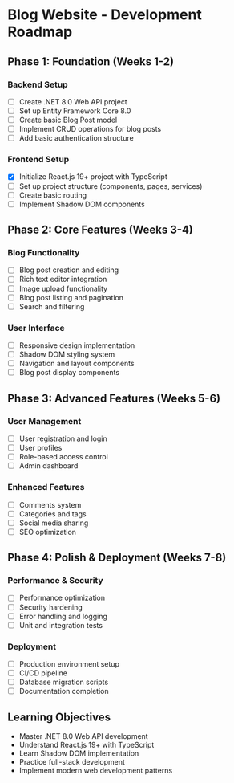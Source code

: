 # Blog Website - Development Roadmap

## Phase 1: Foundation (Weeks 1-2)
### Backend Setup
- [ ] Create .NET 8.0 Web API project
- [ ] Set up Entity Framework Core 8.0
- [ ] Create basic Blog Post model
- [ ] Implement CRUD operations for blog posts
- [ ] Add basic authentication structure

### Frontend Setup
- [x] Initialize React.js 19+ project with TypeScript
- [ ] Set up project structure (components, pages, services)
- [ ] Create basic routing
- [ ] Implement Shadow DOM components

## Phase 2: Core Features (Weeks 3-4)
### Blog Functionality
- [ ] Blog post creation and editing
- [ ] Rich text editor integration
- [ ] Image upload functionality
- [ ] Blog post listing and pagination
- [ ] Search and filtering

### User Interface
- [ ] Responsive design implementation
- [ ] Shadow DOM styling system
- [ ] Navigation and layout components
- [ ] Blog post display components

## Phase 3: Advanced Features (Weeks 5-6)
### User Management
- [ ] User registration and login
- [ ] User profiles
- [ ] Role-based access control
- [ ] Admin dashboard

### Enhanced Features
- [ ] Comments system
- [ ] Categories and tags
- [ ] Social media sharing
- [ ] SEO optimization

## Phase 4: Polish & Deployment (Weeks 7-8)
### Performance & Security
- [ ] Performance optimization
- [ ] Security hardening
- [ ] Error handling and logging
- [ ] Unit and integration tests

### Deployment
- [ ] Production environment setup
- [ ] CI/CD pipeline
- [ ] Database migration scripts
- [ ] Documentation completion

## Learning Objectives
- Master .NET 8.0 Web API development
- Understand React.js 19+ with TypeScript
- Learn Shadow DOM implementation
- Practice full-stack development
- Implement modern web development patterns 